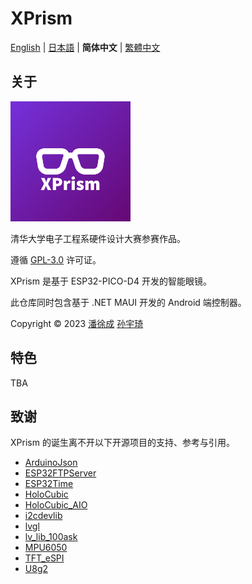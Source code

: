 # XPrism

[English](README.en.md) | [日本語](README.ja.md) | **简体中文** | [繁體中文](README.zh_TW.md)

## 关于

![appicon](.readme/appicon.png)

清华大学电子工程系硬件设计大赛参赛作品。

遵循 [GPL-3.0](https://www.gnu.org/licenses/gpl-3.0.html) 许可证。

XPrism 是基于 ESP32-PICO-D4 开发的智能眼镜。

此仓库同时包含基于 .NET MAUI 开发的 Android 端控制器。

Copyright © 2023 [潘徐成](https://github.com/Panxuc) [孙宇琦](https://github.com/always-del)

## 特色

TBA

## 致谢

XPrism 的诞生离不开以下开源项目的支持、参考与引用。

- [ArduinoJson](https://github.com/bblanchon/ArduinoJson)
- [ESP32FTPServer](https://github.com/HenrikSte/ESP32FTPServer)
- [ESP32Time](https://github.com/fbiego/ESP32Time)
- [HoloCubic](https://github.com/peng-zhihui/HoloCubic)
- [HoloCubic_AIO](https://github.com/ClimbSnail/HoloCubic_AIO)
- [i2cdevlib](https://github.com/jrowberg/i2cdevlib)
- [lvgl](https://github.com/lvgl/lvgl)
- [lv_lib_100ask](https://github.com/100askTeam/lv_lib_100ask)
- [MPU6050](https://github.com/kriswiner/MPU6050)
- [TFT_eSPI](https://github.com/Bodmer/TFT_eSPI)
- [U8g2](https://github.com/olikraus/u8g2)
